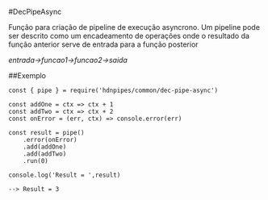 #DecPipeAsync

Função para criação de pipeline de execução asyncrono. Um pipeline pode ser descrito como um encadeamento de operações onde o resultado da função anterior serve de entrada para a função posterior

*entrada->funcao1->funcao2->saida*

##Exemplo

```
const { pipe } = require('hdnpipes/common/dec-pipe-async')

const addOne = ctx => ctx + 1
const addTwo = ctx => ctx + 2
const onError = (err, ctx) => console.error(err)

const result = pipe()
    .error(onError)
    .add(addOne)
    .add(addTwo)
    .run(0)

console.log('Result = ',result)

--> Result = 3

```